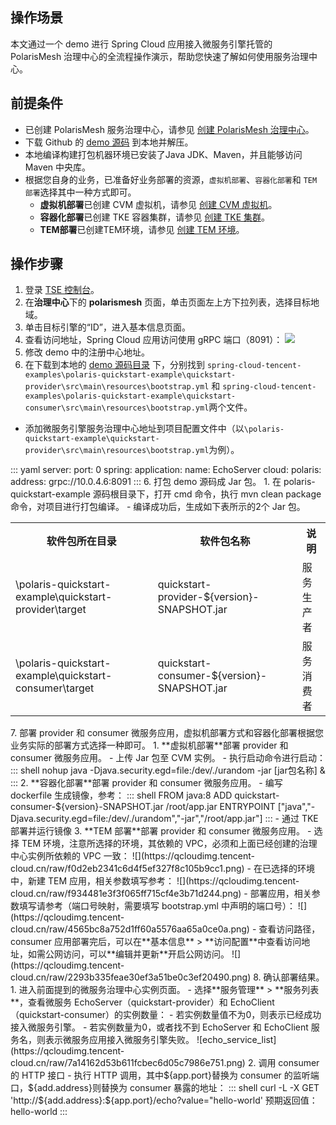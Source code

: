 ## 操作场景

本文通过一个 demo 进行 Spring Cloud 应用接入微服务引擎托管的 PolarisMesh 治理中心的全流程操作演示，帮助您快速了解如何使用服务治理中心。

## 前提条件

- 已创建 PolarisMesh 服务治理中心，请参见 [创建 PolarisMesh 治理中心](https://cloud.tencent.com/document/product/1364/65866)。
- 下载 Github 的 [demo 源码](https://github.com/Tencent/spring-cloud-tencent/tree/main/spring-cloud-tencent-examples/polaris-quickstart-example) 到本地并解压。
- 本地编译构建打包机器环境已安装了Java JDK、Maven，并且能够访问 Maven 中央库。
- 根据您自身的业务，已准备好业务部署的资源，`虚拟机部署`、`容器化部署`和 `TEM 部署`选择其中一种方式即可。
  - **虚拟机部署**已创建 CVM 虚拟机，请参见 [创建 CVM 虚拟机](https://cloud.tencent.com/document/product/213/2936)。
  - **容器化部署**已创建 TKE 容器集群，请参见 [创建 TKE 集群](https://cloud.tencent.com/document/product/457/32189)。
  - **TEM部署**已创建TEM环境，请参见 [创建 TEM 环境](https://cloud.tencent.com/document/product/1371/53293)。

## 操作步骤

1. 登录 [TSE 控制台](https://console.cloud.tencent.com/tse)。
2. 在**治理中心**下的 **polarismesh** 页面，单击页面左上方下拉列表，选择目标地域。
3. 单击目标引擎的“ID”，进入基本信息页面。
4. 查看访问地址，Spring Cloud 应用访问使用 gRPC 端口（8091）：
![](https://qcloudimg.tencent-cloud.cn/raw/e7dc5ac5f7c76a316ae68b667d8a365f.png)
5. 修改 demo 中的注册中心地址。
  1. 在下载到本地的 [demo 源码目录](https://github.com/Tencent/spring-cloud-tencent/tree/main/spring-cloud-tencent-examples/polaris-quickstart-example) 下，分别找到
    `spring-cloud-tencent-examples\polaris-quickstart-example\quickstart-provider\src\main\resources\bootstrap.yml` 和 `spring-cloud-tencent-examples\polaris-quickstart-example\quickstart-consumer\src\main\resources\bootstrap.yml`两个文件。
  - 添加微服务引擎服务治理中心地址到项目配置文件中（以`\polaris-quickstart-example\quickstart-provider\src\main\resources\bootstrap.yml`为例）。
<dx-codeblock>
:::  yaml
server:
  port: 0
spring:
  application:
    name: EchoServer
  cloud:
    polaris:
      address: grpc://10.0.4.6:8091
:::
</dx-codeblock>
6. 打包 demo 源码成 Jar 包。
  1. 在 polaris-quickstart-example 源码根目录下，打开 cmd 命令，执行 mvn clean package 命令，对项目进行打包编译。
  - 编译成功后，生成如下表所示的2个 Jar 包。
<table>
<tr>
<th>软件包所在目录</th>
<th>软件包名称</th>
<th>说明</th>
</tr>
<tr>
<td>\polaris-quickstart-example\quickstart-provider\target</td>
<td>quickstart-provider-${version}-SNAPSHOT.jar</td>
<td>服务生产者</td>
</tr>
<tr>
<td>\polaris-quickstart-example\quickstart-consumer\target</td>
<td>quickstart-consumer-${version}-SNAPSHOT.jar</td>
<td>服务消费者</td>
</tr>
</table>    
7. 部署 provider 和 consumer 微服务应用，虚拟机部署方式和容器化部署根据您业务实际的部署方式选择一种即可。
 1. **虚拟机部署**部署 provider 和 consumer 微服务应用。
      - 上传 Jar 包至 CVM 实例。
      - 执行启动命令进行启动：
<dx-codeblock>
:::  shell
    nohup java -Djava.security.egd=file:/dev/./urandom -jar [jar包名称] &
:::
</dx-codeblock>        
 2. **容器化部署**部署 provider 和 consumer 微服务应用。
      - 编写 dockerfile 生成镜像，参考：
<dx-codeblock>
:::  shell
     FROM java:8
     ADD quickstart-consumer-${version}-SNAPSHOT.jar /root/app.jar
     ENTRYPOINT  ["java","-Djava.security.egd=file:/dev/./urandom","-jar","/root/app.jar"]
:::
</dx-codeblock>        
      - 通过 TKE 部署并运行镜像
 3. **TEM 部署**部署 provider 和 consumer 微服务应用。
     - 选择 TEM 环境，注意所选择的环境，其依赖的 VPC，必须和上面已经创建的治理中心实例所依赖的 VPC 一致：
![](https://qcloudimg.tencent-cloud.cn/raw/f0d2eb2341c6d4f5ef327f8c105b9cc1.png)
     - 在已选择的环境中，新建 TEM 应用，相关参数填写参考：
![](https://qcloudimg.tencent-cloud.cn/raw/f934481e3f3f065ff715cf4e3b71d244.png)
     - 部署应用，相关参数填写请参考（端口号映射，需要填写 bootstrap.yml 中声明的端口号）：
![](https://qcloudimg.tencent-cloud.cn/raw/4565bc8a752d1ff60a5576aa65a0ce0a.png)
     - 查看访问路径，consumer 应用部署完后，可以在**基本信息** > **访问配置**中查看访问地址，如需公网访问，可以**编辑并更新**开启公网访问。
![](https://qcloudimg.tencent-cloud.cn/raw/2293b335feae30ef3a51be0c3ef20490.png)
8. 确认部署结果。
 1. 进入前面提到的微服务治理中心实例页面。
    - 选择**服务管理** > **服务列表**，查看微服务 EchoServer（quickstart-provider）和 EchoClient（quickstart-consumer）的实例数量：
    - 若实例数量值不为0，则表示已经成功接入微服务引擎。
    - 若实例数量为0，或者找不到 EchoServer 和 EchoClient 服务名，则表示微服务应用接入微服务引擎失败。
![echo_service_list](https://qcloudimg.tencent-cloud.cn/raw/7a14162d53b611fcbec6d05c7986e751.png)
 2. 调用 consumer 的 HTTP 接口
    - 执行 HTTP 调用，其中${app.port}替换为 consumer 的监听端口，${add.address}则替换为 consumer 暴露的地址：
<dx-codeblock>
:::  shell
    curl -L -X GET 'http://${add.address}:${app.port}/echo?value="hello-world'
    预期返回值：hello-world
:::
</dx-codeblock>
